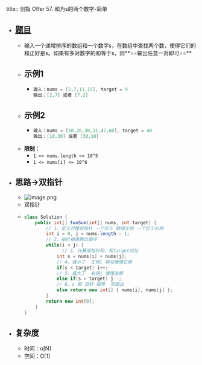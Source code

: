 title:: 剑指 Offer 57. 和为s的两个数字-简单

- ## [题目](https://leetcode.cn/problems/he-wei-sde-liang-ge-shu-zi-lcof/)
	- 输入一个递增排序的数组和一个数字s，在数组中查找两个数，使得它们的和正好是s。如果有多对数字的和等于s，则**==输出任意一对即可==**
	- ## 示例1
		- ```java
		  输入：nums = [2,7,11,15], target = 9
		  输出：[2,7] 或者 [7,2]
		  ```
	- ## 示例2
		- ```java
		  输入：nums = [10,26,30,31,47,60], target = 40
		  输出：[10,30] 或者 [30,10]
		  ```
	- **限制：**
		- `1 <= nums.length <= 10^5`
		- `1 <= nums[i] <= 10^6`
- ## 思路->双指针
	- ![image.png](../assets/image_1693734364944_0.png)
	- 双指针
	- ```java
	  class Solution {
	      public int[] twoSum(int[] nums, int target) {
	          // 1、定义对撞双指针 一个位于 数组左侧 一个位于右侧
	          int i = 0, j = nums.length - 1;
	          // 2、指针相遇跳出循环
	          while(i < j) {
	            	// 3、计算双指针和，和target对比
	              int s = nums[i] + nums[j];
	              // 4、值小了  左侧i 移动慢慢右移
	              if(s < target) i++;
	              // 5、值大了  右侧j 慢慢左移
	              else if(s > target) j--;
	              // 6、s 和 目标 相等  则跳出
	              else return new int[] { nums[i], nums[j] };
	          }
	          return new int[0];
	      }
	  }
	  ```
- ## 复杂度
	- 时间：o[N]
	- 空间：O[1]